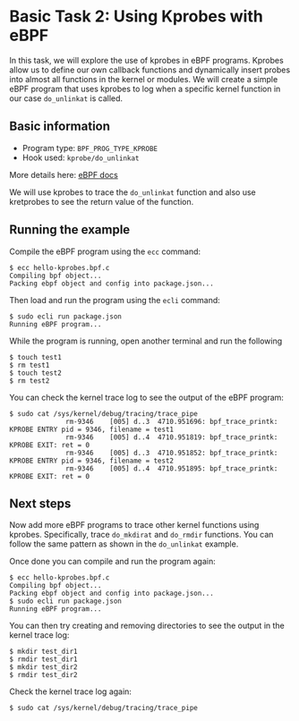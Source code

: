 # Basic Task 2: Using Kprobes with eBPF
In this task, we will explore the use of kprobes in eBPF programs. Kprobes allow us to define our own callback functions and dynamically insert probes into almost all functions in the kernel or modules. We will create a simple eBPF program that uses kprobes to log when a specific kernel function in our case `do_unlinkat` is called.

## Basic information
- Program type: `BPF_PROG_TYPE_KPROBE`
- Hook used: `kprobe/do_unlinkat`

More details here: [eBPF docs](https://docs.ebpf.io/linux/program-type/BPF_PROG_TYPE_KPROBE/)

We will use kprobes to trace the `do_unlinkat` function and also use kretprobes to see the return value of the function.

## Running the example

Compile the eBPF program using the `ecc` command:

```console
$ ecc hello-kprobes.bpf.c
Compiling bpf object...
Packing ebpf object and config into package.json...
```

Then load and run the program using the `ecli` command:

```console
$ sudo ecli run package.json
Running eBPF program...
```

While the program is running, open another terminal and run the following
```console
$ touch test1
$ rm test1
$ touch test2
$ rm test2
```

You can check the kernel trace log to see the output of the eBPF program:

```console
$ sudo cat /sys/kernel/debug/tracing/trace_pipe
              rm-9346    [005] d..3  4710.951696: bpf_trace_printk: KPROBE ENTRY pid = 9346, filename = test1
              rm-9346    [005] d..4  4710.951819: bpf_trace_printk: KPROBE EXIT: ret = 0
              rm-9346    [005] d..3  4710.951852: bpf_trace_printk: KPROBE ENTRY pid = 9346, filename = test2
              rm-9346    [005] d..4  4710.951895: bpf_trace_printk: KPROBE EXIT: ret = 0
```

## Next steps

Now add more eBPF programs to trace other kernel functions using kprobes. Specifically, trace `do_mkdirat` and `do_rmdir` functions. You can follow the same pattern as shown in the `do_unlinkat` example.

Once done you can compile and run the program again:

```console
$ ecc hello-kprobes.bpf.c
Compiling bpf object...
Packing ebpf object and config into package.json...
$ sudo ecli run package.json
Running eBPF program...
```

You can then try creating and removing directories to see the output in the kernel trace log:

```console
$ mkdir test_dir1
$ rmdir test_dir1
$ mkdir test_dir2
$ rmdir test_dir2
```

Check the kernel trace log again:

```console
$ sudo cat /sys/kernel/debug/tracing/trace_pipe
```
